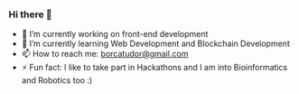 ### Hi there 👋

<!--
**Tudor036/Tudor036** is a ✨ _special_ ✨ repository because its `README.md` (this file) appears on your GitHub profile.

Here are some ideas to get you started:

- 🔭 I’m currently working on ...
- 🌱 I’m currently learning ...
- 👯 I’m looking to collaborate on ...
- 🤔 I’m looking for help with ...
- 💬 Ask me about ...
- 📫 How to reach me: ...
- ⚡ Fun fact: ...
-->

- 🔭 I’m currently working on front-end development
- 🌱 I’m currently learning Web Development and Blockchain Development
- 📫 How to reach me: borcatudor@gmail.com
- ⚡ Fun fact: I like to take part in Hackathons and I am into Bioinformatics and Robotics too :)
